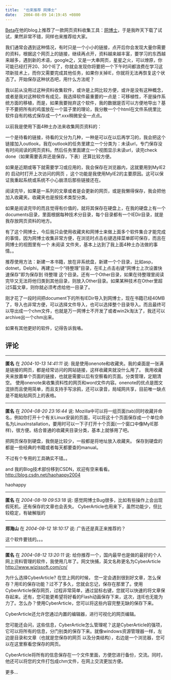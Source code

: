 ```yaml
---
title:  "也来推荐 网博士"
date:   2004-08-09 14:19:45 +0800
---
```


[Beta](http://beta.xmu.edu.cn)在他的blog上推荐了一款网页资料收集工具：[网博士](http://www.citom.com/download.htm)，于是我昨天下载了试试，果然非常不错，同样也来推荐给大家。  

我们通常会遇到这种情况，有时只是一个小小的链接，点开后你会发现大量你需要的资料，根据这个网页上的链接，继续再点开，资料越来越丰富，要学习的东西越来越多，遇到新的术语，google之，又是一大串网页，星星之火，可以燎原，你可能已经打开20、30个IE了，你就会发现你将要把一个下午时间都浪费在学习这项新技术上，而你又需要完成其他任务，如果你关掉IE，你就将无法再恢复这个状态了。开始保存这种状态吧，用什么方法呢？  

我以前从没用过这种资料收集软件，或许是上网比较方便，或许是没有这种概念，或者是我对这种软件有成见，我选择软件最重要的一点是：可移植性，不是操作系统方面的移植，而是，如果我要抛弃这个软件，我的数据是否可以方便地导出？基于不要把所有的鸡蛋放在一个篮子里的理论，我分散一个个html在文件系统里比软件自有的格式保存成一个*.xxx稍微安全一点点。  

以前我是使用下面4种土办法来收集网页资料的：  

一个是待看的链接，待看的又分为几种，一种是可以在以后再学习的，我会把这个链接加入outlook，我在outlook的任务里建立一个分类为：未读url，专门保存没有时间阅读的网页资料。然后任务里面建立一个视图显示未读url，读完check done（如果需要丢弃还是保存，下表）还算比较方便。  

如果是近期或等下就需要学习或应用的，我会保存在浏览器内，这就要用到MyIE2的 启动时打开上次访问的网页 ，这个功能是我使用MyIE2的主要原因。这可以保证我重起系统或系统不小心崩溃后那些链接还在。  

阅读完毕，如果是一系列的文章或者是会更新的网页，或是我懒得保存，我会把他加入收藏夹。收藏夹也是按技术类型分类。  

如果是阅读完毕的而且觉得有价值的，就将其保存在硬盘上，在我的硬盘上有一个documents目录，里面根据每种技术分目录，每个目录都有一个IEDir目录，就是我存放网页资料的地方。  

有了这个网博士，今后我只会使用收藏夹和网博士来做上面多个软件集合才能完成的事情，因为网博士收集非常方便，在浏览时点击右键选择菜单即可保存，而且在网博士的视图里有一个 未阅读 文件夹，基本上达到了我上面4种土办法做的事情。。  

推荐使用方法：新建一本书籍，放在非系统盘，新建一个个目录，比如asp，dotnet，Delphi，再建立一个“待整理”目录，在IE上点击右键“网博士上次设置快速保存”即为保存到 待整理 这个目录。还有一个Other目录，如果在待整理里阅读完毕又无法将他归类到其他目录，则放入Other目录。如果某种技术在Other里超过5篇文章，则你就必须考虑给他一目录了。  

刚才花了一段时间把document下的所有IEDir导入到网博士，现在书籍已经40MB了，导入也非常方便，可以选择文件导入，也可以选择整个目录导入。而且最终可以导出成一个chm文件，也就是万一网博士不开发了或者win2k淘汰了，我还可以archive出一个chm出来。  

如果有其他更好的软件，记得告诉我咯。  


## 评论

*****
**匿名** 在 *2004-10-13 14:41:11* 说: 我是使用onenote和收藏夹。我的桌面是一张满是链接的网页，都是经常访问的网站链接，这样收藏夹就没什么用了。
我用收藏夹来放置单个页面的链接，也就是需要以后有空察看的页面。分类管理，定期清空。
使用onenote来收集资料性的网页和word文件内容。onenote的优点是图文混排而且使用简单，而且支持手写涂鸦，还可以录音，局域网共享，目前唯一缺点是不能粘贴网页上的表格。

*****
**匿名** 在 *2004-08-20 23:16:44* 说: Mozilla中可以将一组页面(tab)同时收藏并命名，例如你打开十个有关Linux安装的页面，可以将这十个页面保存成一个单位命名为LinuxInstallation，要用时可以一下子打开十个页面(一个窗口中像MyIE那样)，很方便。结合普通的收藏夹目录分类，基本上就够用了吧。

把网页保存到硬盘，我倒是比较少，一般都是将地址放入收藏夹。
保存到硬盘的都是一些经典的书籍或者每天都要查的manual。

不过有个专用的工具确实不错。。

and 我的Blog技术部份移到CSDN，欢迎有空来看看。
http://blog.csdn.net/haohappy2004


haohappy


*****
**匿名** 在 *2004-08-19 09:53:18* 说: 感觉网博士Bug很多，比如有些操作上会出现假死机，还有保存的文章也会丢失。
CyberArticle也用来下，虽然功能少，但比较稳定，有破解版的

*****
**郑海山** 在 *2004-08-12 18:10:17* 说: 广告还是真正来推荐的？

这个软件要钱的。。。

*****
**匿名** 在 *2004-08-12 13:20:11* 说: 给你推荐一个，国内最早也是做的最好的个人网上资料管理的软件，我使用几年了。网文快捕，英文名称更名为CyberArticle
http://www.wizissoft.com/cn/

为什么选择CyberArticle?
在您上网的时候， 您一定会遇到很到好文章，怎么保存？用IE的保存功能？过不了多久，您就会忘记，保存在那里了。使用CyberArticle保存网页，过程非常简单，通过鼠标右键，您就可以快速的将文章保存起来。还有，您可能更希望将好看的Flash动画保存下来，这次，连IE也无能为力了。怎么办？使用CyberArticle，您可以将这些内容完整无缺的保存下来。

CyberArticle还允许您通过内置的编辑器，进行可视化的网页编辑。

您可能还会问，这些信息，CyberArticle怎么管理呢？这是CyberArticle的强项，它可以将所有的信息，分门别类的保存下来。就像windows资源管理器一样，左边是目录和文章（也就是您保存的网页 以及分类结构），右边是一个浏览器，您可以在这里察看您保存的网页。

CyberArticle将所有的信息保存在一个文件里面，方便您进行备份，交流。同时，他还可以将您的文件打包成chm文件，在网上交流更加方便。

更多...



